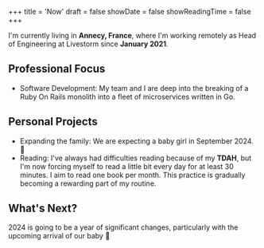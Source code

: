 +++
title = 'Now'
draft = false
showDate = false
showReadingTime = false
+++

I'm currently living in **Annecy, France**, where I'm working remotely as Head of Engineering at Livestorm since **January 2021**.

## Professional Focus

- Software Development: My team and I are deep into the breaking of a Ruby On Rails monolith into a fleet of microservices written in Go.

## Personal Projects

- Expanding the family: We are expecting a baby girl in September 2024. 🥰
- Reading: I've always had difficulties reading because of my **TDAH**, but I'm now forcing myself to read a little bit every day for at least 30 minutes. I aim to read one book per month. This practice is gradually becoming a rewarding part of my routine.

## What's Next?

2024 is going to be a year of significant changes, particularly with the upcoming arrival of our baby 🤗
